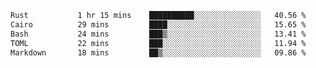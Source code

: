<!--START_SECTION:waka-->

```txt
Rust           1 hr 15 mins    ██████████░░░░░░░░░░░░░░░   40.56 %
Cairo          29 mins         ████░░░░░░░░░░░░░░░░░░░░░   15.65 %
Bash           24 mins         ███▒░░░░░░░░░░░░░░░░░░░░░   13.41 %
TOML           22 mins         ███░░░░░░░░░░░░░░░░░░░░░░   11.94 %
Markdown       18 mins         ██▒░░░░░░░░░░░░░░░░░░░░░░   09.86 %
```

<!--END_SECTION:waka-->